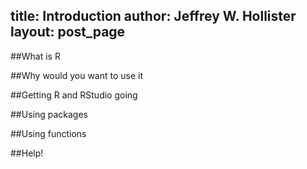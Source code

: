 title: Introduction
author: Jeffrey W. Hollister
layout: post_page
---

##What is R

##Why would you want to use it

##Getting R and RStudio going

##Using packages

##Using functions

##Help!
